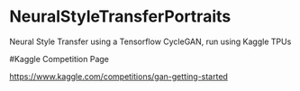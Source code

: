 # NeuralStyleTransferPortraits

Neural Style Transfer using a Tensorflow CycleGAN, run using Kaggle TPUs

#Kaggle Competition Page

https://www.kaggle.com/competitions/gan-getting-started


